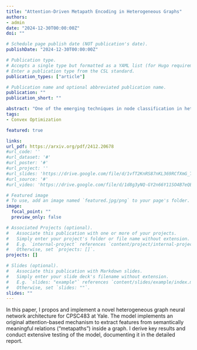 ```yaml
---
title: "Attention-Driven Metapath Encoding in Heterogeneous Graphs"
authors:
- admin
date: "2024-12-30T00:00:00Z"
doi: ""

# Schedule page publish date (NOT publication's date).
publishDate: "2024-12-30T00:00:00Z"

# Publication type.
# Accepts a single type but formatted as a YAML list (for Hugo requirements).
# Enter a publication type from the CSL standard.
publication_types: ["article"]

# Publication name and optional abbreviated publication name.
publication: ""
publication_short: ""

abstract: "One of the emerging techniques in node classification in heterogeneous graphs is to restrict message aggregation to pre-defined, semantically meaningful structures called metapaths. This work is the first attempt to incorporate attention into the process of encoding entire metapaths without dropping intermediate nodes. In particular, we construct two encoders: the first uses sequential attention to extend the multi-hop message passing algorithm designed in Wang et al. to the metapath setting, and the second incorporates direct attention to extract semantic relations in the metapath. The model then employs the intra-metapath and inter-metapath aggregation mechanisms of Wang et al. We furthermore use the powerful training scheduler specialized for heterogeneous graphs that was developed in Wong et al., ensuring the model slowly learns how to classify the most difficult nodes. The result is a resilient, general-purpose framework for capturing semantic structures in heterogeneous graphs. In particular, we demonstrate that our model is competitive with state-of-the-art models on performing node classification on the IMDB dataset, a popular benchmark introduced in Lv et al."
tags:
- Convex Optimization

featured: true

links:
url_pdf: https://arxiv.org/pdf/2412.20678
#url_code: ''
#url_dataset: '#'
#url_poster: '#'
#url_project: ''
#url_slides: 'https://drive.google.com/file/d/1vfT2KnRS87nKL369RCfXmG_TdoF5UKcK/view?usp=sharing'
#url_source: '#'
#url_video: 'https://drive.google.com/file/d/1d8g3yNQ-GY2n66Y11SO4B7eQEKzLqx4W/view?usp=drive_link'

# Featured image
# To use, add an image named `featured.jpg/png` to your page's folder. 
image:
  focal_point: ""
  preview_only: false

# Associated Projects (optional).
#   Associate this publication with one or more of your projects.
#   Simply enter your project's folder or file name without extension.
#   E.g. `internal-project` references `content/project/internal-project/index.md`.
#   Otherwise, set `projects: []`.
projects: []

# Slides (optional).
#   Associate this publication with Markdown slides.
#   Simply enter your slide deck's filename without extension.
#   E.g. `slides: "example"` references `content/slides/example/index.md`.
#   Otherwise, set `slides: ""`.
slides: ""
---
```


In this paper, I propos and implement a novel heterogeneous graph neural network architecture for CPSC483 at Yale. The model implements an original attention-based mechanism to extract features from semantically meaningful relations (“metapaths”) inside a graph. I derive key results and conduct extensive testing of the model, documenting it in the detailed report.